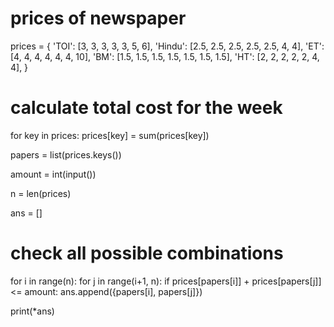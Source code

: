 # prices of newspaper
prices = {
    'TOI': [3, 3, 3, 3, 3, 5, 6],
    'Hindu': [2.5, 2.5, 2.5, 2.5, 2.5, 4, 4],
    'ET': [4, 4, 4, 4, 4, 4, 10],
    'BM': [1.5, 1.5, 1.5, 1.5, 1.5, 1.5, 1.5],
    'HT': [2, 2, 2, 2, 2, 4, 4],
}

# calculate total cost for the week
for key in prices:
    prices[key] = sum(prices[key])

papers = list(prices.keys())

amount = int(input())

n = len(prices)

ans = []

# check all possible combinations
for i in range(n):
    for j in range(i+1, n):
        if prices[papers[i]] + prices[papers[j]] <= amount:
            ans.append({papers[i], papers[j]})
        
print(*ans)
    
